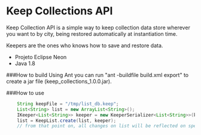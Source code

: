 Keep Collections API
====================

Keep Collection API is a simple way to keep collection data store wherever you want to by city, being restored automatically at instantiation time. 

Keepers are the ones who knows how to save and restore data.

- Projeto Eclipse Neon
- Java 1.8

###How to build
Using Ant you can run "ant -buildfile build.xml export" to create a jar file (keep_collections_1.0.0.jar).

###How to use
```Java
	String keepFile = "/tmp/list_db.keep";
	List<String> list = new ArrayList<String>();
	IKeeper<List<String>> keeper = new KeeperSerializer<List<String>>(keepFile);
	list = KeepList.create(list, keeper);
	// from that point on, all changes on list will be reflected on specified keepFile.
```

